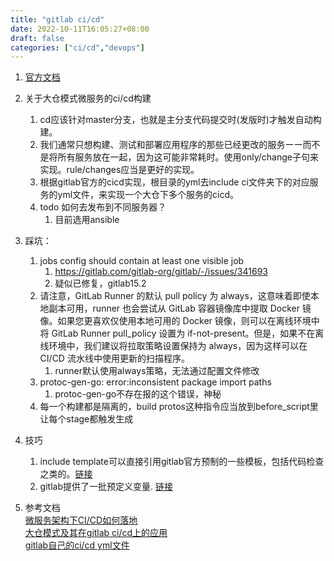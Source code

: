 ```yaml
---
title: "gitlab ci/cd"
date: 2022-10-11T16:05:27+08:00
draft: false
categories: ["ci/cd","devops"]
---
```


1. [官方文档](https://docs.gitlab.cn/jh/ci/yaml/)
   
2. 关于大仓模式微服务的ci/cd构建
   1. cd应该针对master分支，也就是主分支代码提交时(发版时)才触发自动构建。
   2. 我们通常只想构建、测试和部署应用程序的那些已经更改的服务ーー而不是将所有服务放在一起，因为这可能非常耗时。使用only/change子句来实现。rule/changes应当是更好的实现。
   3. 根据gitlab官方的cicd实现，根目录的yml去include ci文件夹下的对应服务的yml文件，来实现一个大仓下多个服务的cicd。
    4. todo 如何去发布到不同服务器？
       1. 目前选用ansible

3. 踩坑：
   1. jobs config should contain at least one visible job
      1. https://gitlab.com/gitlab-org/gitlab/-/issues/341693
      2. 疑似已修复，gitlab15.2
   2. 请注意，GitLab Runner 的默认 pull policy 为 always，这意味着即使本地副本可用，runner 也会尝试从 GitLab 容器镜像库中提取 Docker 镜像。如果您更喜欢仅使用本地可用的 Docker 镜像，则可以在离线环境中将 GitLab Runner pull_policy 设置为 if-not-present。但是，如果不在离线环境中，我们建议将拉取策略设置保持为 always，因为这样可以在 CI/CD 流水线中使用更新的扫描程序。
      1. runner默认使用always策略，无法通过配置文件修改
   3.  protoc-gen-go: error:inconsistent package import paths
       1.  protoc-gen-go不存在报的这个错误，神秘
   4.  每一个构建都是隔离的，build protos这种指令应当放到before_script里让每个stage都触发生成

4. 技巧
   1. include template可以直接引用gitlab官方预制的一些模板，包括代码检查之类的。[链接](https://jihulab.com/gitlab-cn/gitlab/-/tree/master/lib/gitlab/ci/templates)
   2. gitlab提供了一批预定义变量. [链接](https://docs.gitlab.cn/jh/ci/variables/predefined_variables.html)

5. 参考文档  
[微服务架构下CI/CD如何落地](https://www.upyun.com/tech/article/602/%E5%BE%AE%E6%9C%8D%E5%8A%A1%E6%9E%B6%E6%9E%84%E4%B8%8B%20CI%2FCD%20%E5%A6%82%E4%BD%95%E8%90%BD%E5%9C%B0.html)    
[大仓模式及其在gitlab ci/cd上的应用](https://medium.com/swlh/on-monorepos-and-the-deployment-with-gitlab-ci-cd-bc080cfc6dce)  
[gitlab自己的ci/cd yml文件](https://jihulab.com/gitlab-cn/gitlab/-/blob/main-jh/.gitlab-ci.yml)